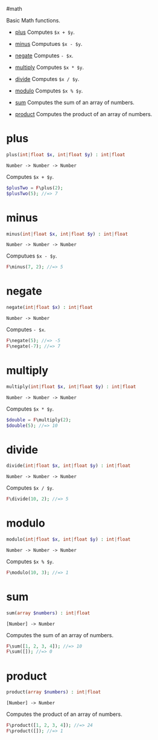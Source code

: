#math

Basic Math functions.

- [plus](#plus) Computes `$x + $y`.

- [minus](#minus) Computues `$x - $y`.

- [negate](#negate) Computes `- $x`.

- [multiply](#multiply) Computes `$x * $y`.

- [divide](#divide) Computes `$x / $y`.

- [modulo](#modulo) Computes `$x % $y`.

- [sum](#sum) Computes the sum of an array of numbers.

- [product](#product) Computes the product of an array of numbers.

# plus

```php
plus(int|float $x, int|float $y) : int|float
```

```
Number -> Number -> Number
```

Computes `$x + $y`.

```php
$plusTwo = F\plus(2);
$plusTwo(5); //=> 7
```

# minus

```php
minus(int|float $x, int|float $y) : int|float
```

```
Number -> Number -> Number
```

Computues `$x - $y`.

```php
F\minus(7, 2); //=> 5
```

# negate

```php
negate(int|float $x) : int|float
```

```
Number -> Number
```

Computes `- $x`.

```php
F\negate(5); //=> -5
F\negate(-7); //=> 7
```

# multiply

```php
multiply(int|float $x, int|float $y) : int|float
```

```
Number -> Number -> Number
```

Computes `$x * $y`.

```php
$double = F\multiply(2);
$double(5); //=> 10
```

# divide

```php
divide(int|float $x, int|float $y) : int|float
```

```
Number -> Number -> Number
```

Computes `$x / $y`.

```php
F\divide(10, 2); //=> 5
```

# modulo

```php
modulo(int|float $x, int|float $y) : int|float
```

```
Number -> Number -> Number
```

Computes `$x % $y`.

```php
F\modulo(10, 3); //=> 1
```

# sum

```php
sum(array $numbers) : int|float
```

```
[Number] -> Number
```

Computes the sum of an array of numbers.

```php
F\sum([1, 2, 3, 4]); //=> 10
F\sum([]); //=> 0
```

# product

```php
product(array $numbers) : int|float
```

```
[Number] -> Number
```

Computes the product of an array of numbers.

```php
F\product([1, 2, 3, 4]); //=> 24
F\product([]); //=> 1
```

